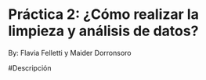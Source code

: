 # Práctica 2: ¿Cómo realizar la limpieza y análisis de datos?
By: Flavia Felletti y Maider Dorronsoro

#Descripción
